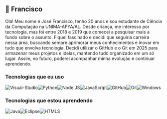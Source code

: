 ## 🍃 Francisco 

Olá! Meu nome é José Francisco, tenho 20 anos e sou estudante de Ciência da Computação na UNIMA-AFYA/AL. Desde criança, me interesso por tecnologia, mas foi entre 2018 e 2019 que comecei a pesquisar mais a fundo sobre o assunto. Fiquei fascinado e decidi que seguiria carreira nessa área, buscando sempre aprimorar meus conhecimentos e inovar em tudo que envolva tecnologia. Decidi utilizar o GitHub e o Git em 2025 para armazenar meus projetos e ideias, mantendo tudo organizado em um só lugar. Assim, no futuro, poderei acompanhar minha evolução e continuar aprendendo.

<h3>Tecnologias que eu uso</h3>
<div style="display: flex; flex-wrap: wrap;">
    <img src="https://img.shields.io/badge/Visual_Studio_Code-0078D4?style=for-the-badge&logo=visual%20studio%20code&logoColor=white" alt="Visual-Studio">
    <img src="https://img.shields.io/badge/Python-3776AB?style=for-the-badge&logo=python&logoColor=white" alt="Python">
    <img src="https://img.shields.io/badge/Node.js-43853D?style=for-the-badge&logo=node.js&logoColor=white" alt="Node.JS">
    <img src="https://img.shields.io/badge/JavaScript-F7DF1E?style=for-the-badge&logo=javascript&logoColor=black" alt="JavaScript">
    <img src="https://img.shields.io/badge/GitHub-100000?style=for-the-badge&logo=github&logoColor=white" alt="GitHub">
    <img src="https://img.shields.io/badge/GIT-E44C30?style=for-the-badge&logo=git&logoColor=whit" alt="Git">
    <img src="https://img.shields.io/badge/Windows-0078D6?style=for-the-badge&logo=windows&logoColor=white" alt="Windows">
</div>

<h3>Tecnologias que estou aprendendo</h3>
<div style="display: flex; flex-wrap: wrap;">
    <img src="https://img.shields.io/badge/Java-ED8B00?style=for-the-badge&logo=openjdk&logoColor=white" alt="Java">
    <img src="https://img.shields.io/badge/Eclipse-2C2255?style=for-the-badge&logo=eclipse&logoColor=white" alt="Eclipse">
    <img src="https://img.shields.io/badge/HTML-239120?style=for-the-badge&logo=html5&logoColor=white" alt="HTMLS">
</div>
